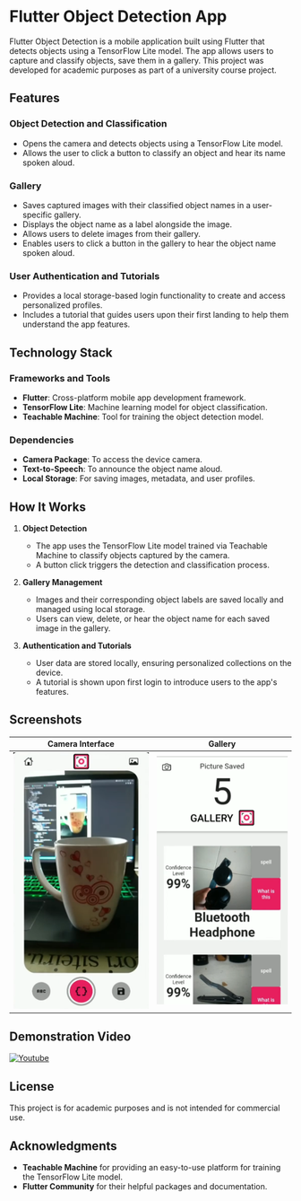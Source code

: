 # Flutter Object Detection App

Flutter Object Detection is a mobile application built using Flutter that detects objects using a TensorFlow Lite model. The app allows users to capture and classify objects, save them in a gallery. This project was developed for academic purposes as part of a university course project.

## Features

### Object Detection and Classification

- Opens the camera and detects objects using a TensorFlow Lite model.
- Allows the user to click a button to classify an object and hear its name spoken aloud.

### Gallery

- Saves captured images with their classified object names in a user-specific gallery.
- Displays the object name as a label alongside the image.
- Allows users to delete images from their gallery.
- Enables users to click a button in the gallery to hear the object name spoken aloud.

### User Authentication and Tutorials

- Provides a local storage-based login functionality to create and access personalized profiles.
- Includes a tutorial that guides users upon their first landing to help them understand the app features.

## Technology Stack

### Frameworks and Tools

- **Flutter**: Cross-platform mobile app development framework.
- **TensorFlow Lite**: Machine learning model for object classification.
- **Teachable Machine**: Tool for training the object detection model.

### Dependencies

- **Camera Package**: To access the device camera.
- **Text-to-Speech**: To announce the object name aloud.
- **Local Storage**: For saving images, metadata, and user profiles.

## How It Works

1. **Object Detection**
   - The app uses the TensorFlow Lite model trained via Teachable Machine to classify objects captured by the camera.
   - A button click triggers the detection and classification process.

2. **Gallery Management**
   - Images and their corresponding object labels are saved locally and managed using local storage.
   - Users can view, delete, or hear the object name for each saved image in the gallery.

3. **Authentication and Tutorials**
   - User data are stored locally, ensuring personalized collections on the device.
   - A tutorial is shown upon first login to introduce users to the app's features.

## Screenshots

| Camera Interface | Gallery  |
|-------------------|---------|
| ![Camera](https://github.com/hmdfrds/flutter-object-detection/blob/main/Camera.png) | ![Gallery](https://github.com/hmdfrds/flutter-object-detection/blob/main/Gallery.png)|

## Demonstration Video

[![Youtube](https://www.youtube.com/watch?v=EOIhXLSOczU/0.jpg)](https://www.youtube.com/watch?v=EOIhXLSOczU)

## License

This project is for academic purposes and is not intended for commercial use.

## Acknowledgments

- **Teachable Machine** for providing an easy-to-use platform for training the TensorFlow Lite model.
- **Flutter Community** for their helpful packages and documentation.
